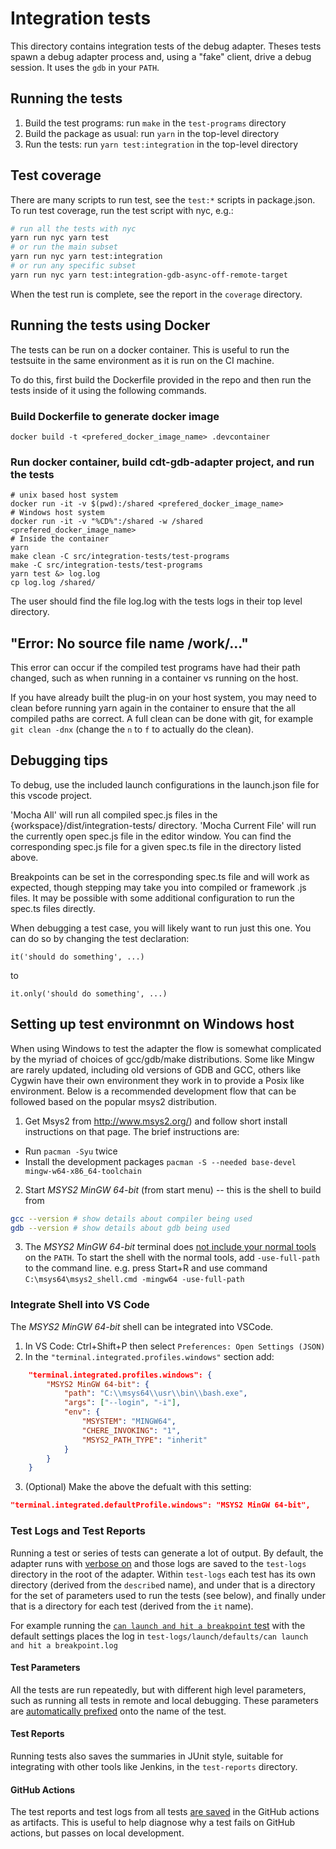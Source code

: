 # Integration tests

This directory contains integration tests of the debug adapter. Theses tests
spawn a debug adapter process and, using a "fake" client, drive a debug
session. It uses the `gdb` in your `PATH`.

## Running the tests

1. Build the test programs: run `make` in the `test-programs` directory
2. Build the package as usual: run `yarn` in the top-level directory
3. Run the tests: run `yarn test:integration` in the top-level directory

## Test coverage

There are many scripts to run test, see the `test:*` scripts in package.json.
To run test coverage, run the test script with nyc, e.g.:

```sh
# run all the tests with nyc
yarn run nyc yarn test
# or run the main subset
yarn run nyc yarn test:integration
# or run any specific subset
yarn run nyc yarn test:integration-gdb-async-off-remote-target
```

When the test run is complete, see the report in the `coverage` directory.

## Running the tests using Docker

The tests can be run on a docker container. This is useful to run the testsuite
in the same environment as it is run on the CI machine.

To do this, first build the Dockerfile provided in the repo and then run the tests inside of it using the following commands.

### Build Dockerfile to generate docker image

`docker build -t <prefered_docker_image_name> .devcontainer`

### Run docker container, build cdt-gdb-adapter project, and run the tests

```
# unix based host system
docker run -it -v $(pwd):/shared <prefered_docker_image_name>
# Windows host system
docker run -it -v "%CD%":/shared -w /shared <prefered_docker_image_name>
# Inside the container
yarn
make clean -C src/integration-tests/test-programs
make -C src/integration-tests/test-programs
yarn test &> log.log
cp log.log /shared/
```

The user should find the file log.log with the tests logs in their top level directory.

## "Error: No source file name /work/..."

This error can occur if the compiled test programs have had their path changed, such as when running in a container vs running on the host.

If you have already built the plug-in on your host system, you may need to clean before running yarn again in the container to ensure that the all compiled paths are correct. A full clean can be done with git, for example `git clean -dnx` (change the `n` to `f` to actually do the clean).

## Debugging tips

To debug, use the included launch configurations in the launch.json file for this vscode project.

'Mocha All' will run all compiled spec.js files in the {workspace}/dist/integration-tests/ directory.
'Mocha Current File' will run the currently open spec.js file in the editor window. You can find the corresponding spec.js file for a given spec.ts file in the directory listed above.

Breakpoints can be set in the corresponding spec.ts file and will work as expected, though stepping
may take you into compiled or framework .js files.
It may be possible with some additional configuration to run the spec.ts files directly.

When debugging a test case, you will likely want to run just this one. You can
do so by changing the test declaration:

    it('should do something', ...)

to

    it.only('should do something', ...)

## Setting up test environmnt on Windows host

When using Windows to test the adapter the flow is somewhat complicated by the myriad of choices of
gcc/gdb/make distributions. Some like Mingw are rarely updated, including old versions of GDB and GCC,
others like Cygwin have their own environment they work in to provide a Posix like environment. Below
is a recommended development flow that can be followed based on the popular msys2 distribution.

1. Get Msys2 from http://www.msys2.org/) and follow short install instructions on that page. The brief instructions are:

-   Run `pacman -Syu` twice
-   Install the development packages `pacman -S --needed base-devel mingw-w64-x86_64-toolchain`

2. Start _MSYS2 MinGW 64-bit_ (from start menu) -- this is the shell to build from

```sh
gcc --version # show details about compiler being used
gdb --version # show details about gdb being used
```

3. The _MSYS2 MinGW 64-bit_ terminal does [not include your normal tools](https://www.msys2.org/wiki/MSYS2-introduction/#path)
   on the `PATH`. To start the shell with the normal tools, add `-use-full-path` to the command line.
   e.g. press Start+R and use command `C:\msys64\msys2_shell.cmd -mingw64 -use-full-path`

### Integrate Shell into VS Code

The _MSYS2 MinGW 64-bit_ shell can be integrated into VSCode.

1. In VS Code: Ctrl+Shift+P then select `Preferences: Open Settings (JSON)`
2. In the `"terminal.integrated.profiles.windows"` section add:

```json
    "terminal.integrated.profiles.windows": {
        "MSYS2 MinGW 64-bit": {
            "path": "C:\\msys64\\usr\\bin\\bash.exe",
            "args": ["--login", "-i"],
            "env": {
                "MSYSTEM": "MINGW64",
                "CHERE_INVOKING": "1",
                "MSYS2_PATH_TYPE": "inherit"
            }
        }
    }
```

3. (Optional) Make the above the defualt with this setting:

```json
"terminal.integrated.defaultProfile.windows": "MSYS2 MinGW 64-bit",
```

### Test Logs and Test Reports

Running a test or series of tests can generate a lot of output.
By default, the adapter runs with [verbose on](https://github.com/eclipse-cdt-cloud/cdt-gdb-adapter/blob/590fea58cfb2ee4984d766cd1b2140738d3ff110/src/integration-tests/utils.ts#L206-L207) and those logs are saved to the `test-logs` directory in the root of the adapter.
Within `test-logs` each test has its own directory (derived from the `describe`d name), and under that is a directory for the set of parameters used to run the tests (see below), and finally under that is a directory for each test (derived from the `it` name).

For example running the [`can launch and hit a breakpoint` test](https://github.com/eclipse-cdt-cloud/cdt-gdb-adapter/blob/590fea58cfb2ee4984d766cd1b2140738d3ff110/src/integration-tests/launch.spec.ts#L42-L52) with the default settings places the log in `test-logs/launch/defaults/can launch and hit a breakpoint.log`

#### Test Parameters

All the tests are run repeatedly, but with different high level parameters, such as running all tests in remote and local debugging.
These parameters are [automatically prefixed](https://github.com/eclipse-cdt-cloud/cdt-gdb-adapter/blob/590fea58cfb2ee4984d766cd1b2140738d3ff110/src/integration-tests/utils.ts#L252-L275) onto the name of the test.

#### Test Reports

Running tests also saves the summaries in JUnit style, suitable for integrating with other tools like Jenkins, in the `test-reports` directory.

#### GitHub Actions

The test reports and test logs from all tests [are saved](https://github.com/eclipse-cdt-cloud/cdt-gdb-adapter/blob/93a7ce9721b2510af2350c94f4bfc773dd966a8a/.github/workflows/build-pr.yml#L31-L43) in the GitHub actions as artifacts.
This is useful to help diagnose why a test fails on GitHub actions, but passes on local development.
